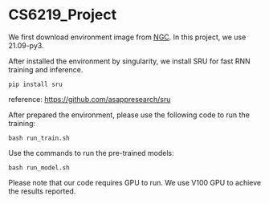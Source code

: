 # CS6219_Project

We first download environment image from [NGC](https://ngc.nvidia.com/catalog/containers/nvidia:pytorch/tags).
In this project, we use 21.09-py3.

After installed the environment by singularity, we install SRU for fast RNN training and inference.
```
pip install sru
```

reference: https://github.com/asappresearch/sru


After prepared the environment, please use the following code to run the training:

```
bash run_train.sh
```

Use the commands to run the pre-trained models:

```
bash run_model.sh
```

Please note that our code requires GPU to run. We use V100 GPU to achieve the results reported.
